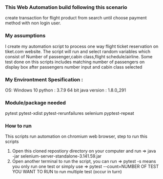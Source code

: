 ### This Web Automation build following this scenario
create transaction for flight product from search until
choose payment method with non login user.

### My assumptions
I create my automation script to process one way flight ticket reservation on tiket.com website.
The script will run and select random variables which consist of Number of passenger,cabin class,flight schedule/airline. Some test done on this scripts includes matching number of passengers on display box after passengers number input and cabin class selected

### My Environtment Spesification :
   OS: Windows 10
   python : 3.7.9 64 bit
   java version : 1.8.0_291

### Module/package needed
   pytest
   pytest-xdist
   pytest-rerunfailures
   selenium
   pyptest-repeat

### How to run
   This scripts run automation on chromium web browser, step to run this scripts
   1. Open this cloned repostiory directory on your computer and run => java -jar selenium-server-standalone-3.141.59.jar
   2. Open another terminal to run the script, you can run => pytest -s means you only run one test or simply use => pytest --count=NUMBER OF TEST YOU WANT TO RUN to run multiple test (occur in turn)

